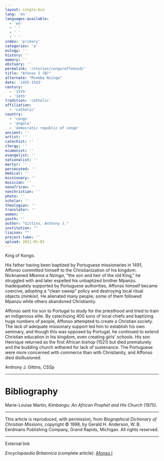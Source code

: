 ```yaml
---
layout: single-bio
lang: 'en'
languages-available:
  - 'en'
  - ' '
  - ' '
  - ' '
index: 'primary'
categories: 'a'
eulogy: ''
history: ''
memory: ''
obituary: ''
permalink: '/stories/congo/affonso3/'
title: "Afonso I (B)"
alternate: "Mvemba Nzinga"
date: '1455-1543'
century:
  - '15th'
  - '16th'
tradition: 'catholic'
affiliation:
  - 'catholic'
country:
  - 'congo'
  - 'angola'
  - 'democratic republic of congo'
ancient: ''
artist: ''
catechist: ''
clergy: ''
ecumenist: ''
evangelist: ''
nationalist: ''
martyr: ''
persecuted: ''
medical: ''
missionary: ''
musician: ''
nonafrican: ''
nonchristian: ''
photo: ''
scholar: ''
theologian: ''
translator: ''
women: ''
youth: ''
author: "Gittins, Anthony J."
institution: ""
liaison: ""
project-luke: ''
upload: 2011-01-01
---
```




King of Kongo.

His father having been baptized by Portuguese missionaries in 1491, Affonso committed himself to the Christianization of his kingdom. Nicknamed *Mbema a Nzinga*, "the son and heir of the old King," he struggled with and later expelled his unbaptized brother Mpanzu. Inadequately supported by Portuguese authorities, Affonso himself became coercive, adopting a "clean sweep" policy and destroying local ritual objects (*minkisi*). He alienated many people; some of them followed Mpanzu while others abandoned Christianity.

Affonso sent his son to Portugal to study for the priesthood and tried to train an indigenous elite. By catechizing 400 sons of local chiefs and baptizing huge numbers of people, Affonso attempted to create a Christian society. The lack of adequate missionary support led him to establish his own seminary, and though this was opposed by Portugal, he continued to extend Christian education in his kingdom, even creating girls' schools. His son Henrique returned as the first African bishop (1521) but died prematurely and the budding church withered for lack of sustenance. The Portuguese were more concerned with commerce than with Christianity, and Affonso died disillusioned.

Anthony J. Gittins, CSSp

---

# Bibliography

Marie-Louise Martin, *Kimbangu: An African Prophet and His Church* (1975).

---

This article is reproduced, with permission, from *Biographical Dictionary of Christian Missions*,   copyright &copy; 1998, by Gerald H. Anderson, W. B. Eerdmans Publishing Company, Grand Rapids, Michigan.  All rights reserved.

---

External link

*Encyclopaedia Britannica*  (complete article):   [ Afonso I](http://www.britannica.com/eb/article-9003926/Afonso-I)
